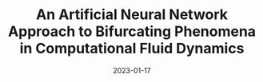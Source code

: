 ---
title: "An Artificial Neural Network Approach to Bifurcating Phenomena in Computational Fluid Dynamics"
collection: publications
permalink: /publication/2023-01-17-An-Artificial-Neural-Network-Approach-to-Bifurcating-Phenomena-in-Computational-Fluid-Dynamics
date: 2023-01-17
item: 11
venue: 'Computers &amp; Fluids'
paperurl: 'https://doi.org/10.1016/j.compfluid.2023.105813'
authors: 'Federico Pichi, Francesco Ballarin, Gianluigi Rozza, Jan Hesthaven'
pubsource: 'journal'
---
